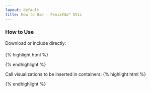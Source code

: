 ```yaml
---
layout: default
title: How to Use - FenixEdu™ SViz
---
```


<h3>How to Use</h3>
<p class="help-block" style="margin-bottom: 20px">
Download or include directly:
</p>

{% highlight html %}
<script src="http://d3js.org/d3.v3.min.js" charset="utf-8"></script>
{% endhighlight %}


Call visualizations to be inserted in containers:
{% highlight html %}
<div id="visualization"></div>
<script> 
  SViz.loadViz("showCourses", "example.json", "#visualization");
</script>
{% endhighlight %}
